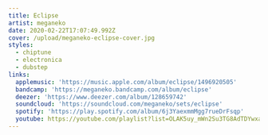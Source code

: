 ```yaml
---
title: Eclipse
artist: meganeko
date: 2020-02-22T17:07:49.992Z
cover: /upload/meganeko-eclipse-cover.jpg
styles:
  - chiptune
  - electronica
  - dubstep
links:
  applemusic: 'https://music.apple.com/album/eclipse/1496920505'
  bandcamp: 'https://meganeko.bandcamp.com/album/eclipse'
  deezer: 'https://www.deezer.com/album/128659742'
  soundcloud: 'https://soundcloud.com/meganeko/sets/eclipse'
  spotify: 'https://play.spotify.com/album/6j3YaexmmMgg7rueDrFsqp'
  youtube: https://youtube.com/playlist?list=OLAK5uy_mWn2Su3TG8AdTDYwxamy-SytGpUY190l8
---
```

